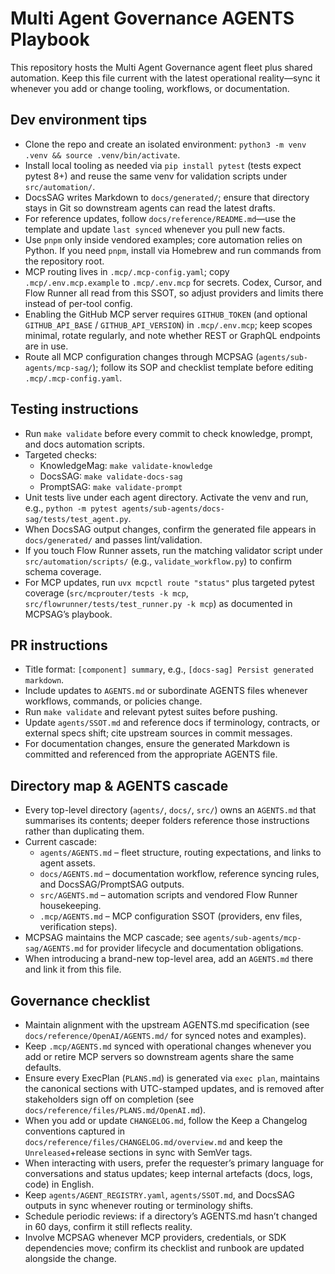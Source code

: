# Multi Agent Governance AGENTS Playbook

This repository hosts the Multi Agent Governance agent fleet plus shared automation. Keep this file current with the latest operational reality—sync it whenever you add or change tooling, workflows, or documentation.

## Dev environment tips
- Clone the repo and create an isolated environment: `python3 -m venv .venv && source .venv/bin/activate`.
- Install local tooling as needed via `pip install pytest` (tests expect pytest 8+) and reuse the same venv for validation scripts under `src/automation/`.
- DocsSAG writes Markdown to `docs/generated/`; ensure that directory stays in Git so downstream agents can read the latest drafts.
- For reference updates, follow `docs/reference/README.md`—use the template and update `last synced` whenever you pull new facts.
- Use `pnpm` only inside vendored examples; core automation relies on Python. If you need `pnpm`, install via Homebrew and run commands from the repository root.
- MCP routing lives in `.mcp/.mcp-config.yaml`; copy `.mcp/.env.mcp.example` to `.mcp/.env.mcp` for secrets. Codex, Cursor, and Flow Runner all read from this SSOT, so adjust providers and limits there instead of per-tool config.
- Enabling the GitHub MCP server requires `GITHUB_TOKEN` (and optional `GITHUB_API_BASE` / `GITHUB_API_VERSION`) in `.mcp/.env.mcp`; keep scopes minimal, rotate regularly, and note whether REST or GraphQL endpoints are in use.
- Route all MCP configuration changes through MCPSAG (`agents/sub-agents/mcp-sag/`); follow its SOP and checklist template before editing `.mcp/.mcp-config.yaml`.

## Testing instructions
- Run `make validate` before every commit to check knowledge, prompt, and docs automation scripts.
- Targeted checks:
  - KnowledgeMag: `make validate-knowledge`
  - DocsSAG: `make validate-docs-sag`
  - PromptSAG: `make validate-prompt`
- Unit tests live under each agent directory. Activate the venv and run, e.g., `python -m pytest agents/sub-agents/docs-sag/tests/test_agent.py`.
- When DocsSAG output changes, confirm the generated file appears in `docs/generated/` and passes lint/validation.
- If you touch Flow Runner assets, run the matching validator script under `src/automation/scripts/` (e.g., `validate_workflow.py`) to confirm schema coverage.
- For MCP updates, run `uvx mcpctl route "status"` plus targeted pytest coverage (`src/mcprouter/tests -k mcp`, `src/flowrunner/tests/test_runner.py -k mcp`) as documented in MCPSAG’s playbook.

## PR instructions
- Title format: `[component] summary`, e.g., `[docs-sag] Persist generated markdown`.
- Include updates to `AGENTS.md` or subordinate AGENTS files whenever workflows, commands, or policies change.
- Run `make validate` and relevant pytest suites before pushing.
- Update `agents/SSOT.md` and reference docs if terminology, contracts, or external specs shift; cite upstream sources in commit messages.
- For documentation changes, ensure the generated Markdown is committed and referenced from the appropriate AGENTS file.

## Directory map & AGENTS cascade
- Every top-level directory (`agents/`, `docs/`, `src/`) owns an `AGENTS.md` that summarises its contents; deeper folders reference those instructions rather than duplicating them.
- Current cascade:
  - `agents/AGENTS.md` – fleet structure, routing expectations, and links to agent assets.
  - `docs/AGENTS.md` – documentation workflow, reference syncing rules, and DocsSAG/PromptSAG outputs.
  - `src/AGENTS.md` – automation scripts and vendored Flow Runner housekeeping.
  - `.mcp/AGENTS.md` – MCP configuration SSOT (providers, env files, verification steps).
- MCPSAG maintains the MCP cascade; see `agents/sub-agents/mcp-sag/AGENTS.md` for provider lifecycle and documentation obligations.
- When introducing a brand-new top-level area, add an `AGENTS.md` there and link it from this file.

## Governance checklist
- Maintain alignment with the upstream AGENTS.md specification (see `docs/reference/OpenAI/AGENTS.md/` for synced notes and examples).
- Keep `.mcp/AGENTS.md` synced with operational changes whenever you add or retire MCP servers so downstream agents share the same defaults.
- Ensure every ExecPlan (`PLANS.md`) is generated via `exec plan`, maintains the canonical sections with UTC-stamped updates, and is removed after stakeholders sign off on completion (see `docs/reference/files/PLANS.md/OpenAI.md`).
- When you add or update `CHANGELOG.md`, follow the Keep a Changelog conventions captured in `docs/reference/files/CHANGELOG.md/overview.md` and keep the `Unreleased`+release sections in sync with SemVer tags.
- When interacting with users, prefer the requester’s primary language for conversations and status updates; keep internal artefacts (docs, logs, code) in English.
- Keep `agents/AGENT_REGISTRY.yaml`, `agents/SSOT.md`, and DocsSAG outputs in sync whenever routing or terminology shifts.
- Schedule periodic reviews: if a directory’s AGENTS.md hasn’t changed in 60 days, confirm it still reflects reality.
- Involve MCPSAG whenever MCP providers, credentials, or SDK dependencies move; confirm its checklist and runbook are updated alongside the change.
